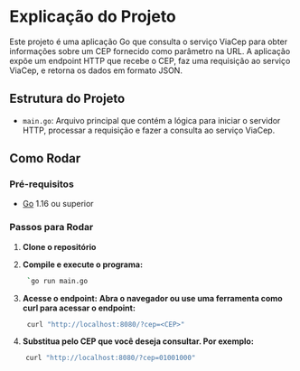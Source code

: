 # Explicação do Projeto

Este projeto é uma aplicação Go que consulta o serviço ViaCep para obter informações sobre um CEP fornecido como parâmetro na URL. A aplicação expõe um endpoint HTTP que recebe o CEP, faz uma requisição ao serviço ViaCep, e retorna os dados em formato JSON.


## Estrutura do Projeto

- `main.go`: Arquivo principal que contém a lógica para iniciar o servidor HTTP, processar a requisição e fazer a consulta ao serviço ViaCep.

## Como Rodar

### Pré-requisitos

- [Go](https://golang.org/dl/) 1.16 ou superior

### Passos para Rodar

1. **Clone o repositório**

2. **Compile e execute o programa:**
   ```sh 
    `go run main.go

3. **Acesse o endpoint:**
    **Abra o navegador ou use uma ferramenta como curl para acessar o endpoint:**
   ```sh
    curl "http://localhost:8080/?cep=<CEP>"

4. **Substitua <CEP> pelo CEP que você deseja consultar. Por exemplo:**
```sh
    curl "http://localhost:8080/?cep=01001000"